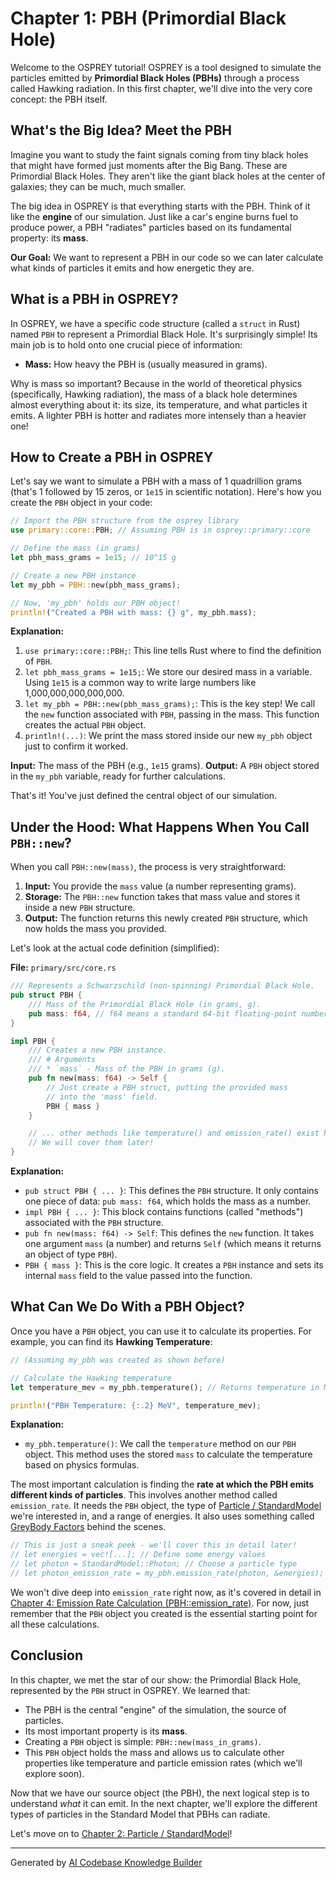 # Chapter 1: PBH (Primordial Black Hole)

Welcome to the OSPREY tutorial! OSPREY is a tool designed to simulate the particles emitted by **Primordial Black Holes (PBHs)** through a process called Hawking radiation. In this first chapter, we'll dive into the very core concept: the PBH itself.

## What's the Big Idea? Meet the PBH

Imagine you want to study the faint signals coming from tiny black holes that might have formed just moments after the Big Bang. These are Primordial Black Holes. They aren't like the giant black holes at the center of galaxies; they can be much, much smaller.

The big idea in OSPREY is that everything starts with the PBH. Think of it like the **engine** of our simulation. Just like a car's engine burns fuel to produce power, a PBH "radiates" particles based on its fundamental property: its **mass**.

**Our Goal:** We want to represent a PBH in our code so we can later calculate what kinds of particles it emits and how energetic they are.

## What is a PBH in OSPREY?

In OSPREY, we have a specific code structure (called a `struct` in Rust) named `PBH` to represent a Primordial Black Hole. It's surprisingly simple! Its main job is to hold onto one crucial piece of information:

*   **Mass:** How heavy the PBH is (usually measured in grams).

Why is mass so important? Because in the world of theoretical physics (specifically, Hawking radiation), the mass of a black hole determines almost everything about it: its size, its temperature, and what particles it emits. A lighter PBH is hotter and radiates more intensely than a heavier one!

## How to Create a PBH in OSPREY

Let's say we want to simulate a PBH with a mass of 1 quadrillion grams (that's 1 followed by 15 zeros, or `1e15` in scientific notation). Here's how you create the `PBH` object in your code:

```rust
// Import the PBH structure from the osprey library
use primary::core::PBH; // Assuming PBH is in osprey::primary::core

// Define the mass (in grams)
let pbh_mass_grams = 1e15; // 10^15 g

// Create a new PBH instance
let my_pbh = PBH::new(pbh_mass_grams);

// Now, 'my_pbh' holds our PBH object!
println!("Created a PBH with mass: {} g", my_pbh.mass);
```

**Explanation:**

1.  `use primary::core::PBH;`: This line tells Rust where to find the definition of `PBH`.
2.  `let pbh_mass_grams = 1e15;`: We store our desired mass in a variable. Using `1e15` is a common way to write large numbers like 1,000,000,000,000,000.
3.  `let my_pbh = PBH::new(pbh_mass_grams);`: This is the key step! We call the `new` function associated with `PBH`, passing in the mass. This function creates the actual `PBH` object.
4.  `println!(...)`: We print the mass stored inside our new `my_pbh` object just to confirm it worked.

**Input:** The mass of the PBH (e.g., `1e15` grams).
**Output:** A `PBH` object stored in the `my_pbh` variable, ready for further calculations.

That's it! You've just defined the central object of our simulation.

## Under the Hood: What Happens When You Call `PBH::new`?

When you call `PBH::new(mass)`, the process is very straightforward:

1.  **Input:** You provide the `mass` value (a number representing grams).
2.  **Storage:** The `PBH::new` function takes that mass value and stores it inside a new `PBH` structure.
3.  **Output:** The function returns this newly created `PBH` structure, which now holds the mass you provided.

Let's look at the actual code definition (simplified):

**File:** `primary/src/core.rs`

```rust
/// Represents a Schwarzschild (non-spinning) Primordial Black Hole.
pub struct PBH {
    /// Mass of the Primordial Black Hole (in grams, g).
    pub mass: f64, // f64 means a standard 64-bit floating-point number
}

impl PBH {
    /// Creates a new PBH instance.
    /// # Arguments
    /// * `mass` - Mass of the PBH in grams (g).
    pub fn new(mass: f64) -> Self {
        // Just create a PBH struct, putting the provided mass
        // into the 'mass' field.
        PBH { mass }
    }

    // ... other methods like temperature() and emission_rate() exist here ...
    // We will cover them later!
}
```

**Explanation:**

*   `pub struct PBH { ... }`: This defines the `PBH` structure. It only contains one piece of data: `pub mass: f64`, which holds the mass as a number.
*   `impl PBH { ... }`: This block contains functions (called "methods") associated with the `PBH` structure.
*   `pub fn new(mass: f64) -> Self`: This defines the `new` function. It takes one argument `mass` (a number) and returns `Self` (which means it returns an object of type `PBH`).
*   `PBH { mass }`: This is the core logic. It creates a `PBH` instance and sets its internal `mass` field to the value passed into the function.

## What Can We Do With a PBH Object?

Once you have a `PBH` object, you can use it to calculate its properties. For example, you can find its **Hawking Temperature**:

```rust
// (Assuming my_pbh was created as shown before)

// Calculate the Hawking temperature
let temperature_mev = my_pbh.temperature(); // Returns temperature in Mega-electron Volts (MeV)

println!("PBH Temperature: {:.2} MeV", temperature_mev);
```

**Explanation:**

*   `my_pbh.temperature()`: We call the `temperature` method on our `PBH` object. This method uses the stored `mass` to calculate the temperature based on physics formulas.

The most important calculation is finding the **rate at which the PBH emits different kinds of particles**. This involves another method called `emission_rate`. It needs the `PBH` object, the type of [Particle / StandardModel](02_particle___standardmodel_.md) we're interested in, and a range of energies. It also uses something called [GreyBody Factors](03_greybody_factors__greybody___greybodydata___greybodyfit__.md) behind the scenes.

```rust
// This is just a sneak peek - we'll cover this in detail later!
// let energies = vec![...]; // Define some energy values
// let photon = StandardModel::Photon; // Choose a particle type
// let photon_emission_rate = my_pbh.emission_rate(photon, &energies);
```

We won't dive deep into `emission_rate` right now, as it's covered in detail in [Chapter 4: Emission Rate Calculation (PBH::emission_rate)](04_emission_rate_calculation__pbh__emission_rate__.md). For now, just remember that the `PBH` object you created is the essential starting point for all these calculations.

## Conclusion

In this chapter, we met the star of our show: the Primordial Black Hole, represented by the `PBH` struct in OSPREY. We learned that:

*   The PBH is the central "engine" of the simulation, the source of particles.
*   Its most important property is its **mass**.
*   Creating a `PBH` object is simple: `PBH::new(mass_in_grams)`.
*   This `PBH` object holds the mass and allows us to calculate other properties like temperature and particle emission rates (which we'll explore soon).

Now that we have our source object (the PBH), the next logical step is to understand *what* it can emit. In the next chapter, we'll explore the different types of particles in the Standard Model that PBHs can radiate.

Let's move on to [Chapter 2: Particle / StandardModel](02_particle___standardmodel_.md)!

---

Generated by [AI Codebase Knowledge Builder](https://github.com/The-Pocket/Tutorial-Codebase-Knowledge)